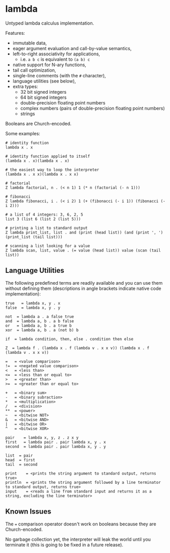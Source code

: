 # lambda

Untyped lambda calculus implementation.

Features:
* immutable data,
* eager argument evaluation and call-by-value semantics,
* left-to-right associativity for applications,
	* i.e. `a b c` is equivalent to `(a b) c`
* native support for N-ary functions,
* tail call optimization,
* single-line comments (with the `#` character),
* language utilities (see below),
* extra types:
	* 32 bit signed integers
	* 64 bit signed integers
	* double-precision floating point numbers
	* complex numbers (pairs of double-precision floating point numbers)
	* strings

Booleans are Church-encoded.

Some examples:

```
# identity function
lambda x . x

# identity function applied to itself
(lambda x . x)(lambda x . x)

# the easiest way to loop the interpreter
(lambda x . x x)(lambda x . x x)

# factorial
Z lambda factorial, n . (< n 1) 1 (* n (factorial (- n 1)))

# fibonacci
Z lambda fibonacci, i . (< i 2) 1 (+ (fibonacci (- i 1)) (fibonacci (- i 2)))

# a list of 4 integers: 3, 6, 2, 5
list 3 (list 6 (list 2 (list 5)))

# printing a list to standard output
Z lambda print_list, list . and (print (head list)) (and (print ', ') (print_list (tail list)))

# scanning a list looking for a value
Z lambda scan, list, value . (= value (head list)) value (scan (tail list))
```

## Language Utilities

The following predefined terms are readily available and you can use them without defining them (descriptions in angle brackets indicate native code implementation):

```
true   = lambda x, y . x
false  = lambda x, y . y

not  = lambda a . a false true
and  = lambda a, b . a b false
or   = lambda a, b . a true b
xor  = lambda a, b . a (not b) b

if  = lambda condition, then, else . condition then else

Z  = lambda f . (lambda x . f (lambda v . x x v)) (lambda x . f (lambda v . x x v))

=   = <value comparison>
!=  = <negated value comparison>
<   = <less than>
<=  = <less than or equal to>
>   = <greater than>
>=  = <greater than or equal to>

+   = <binary sum>
-   = <binary subraction>
*   = <multiplication>
/   = <division>
**  = <power>
~   = <bitwise NOT>
&   = <bitwise AND>
|   = <bitwise OR>
^   = <bitwise XOR>

pair    = lambda x, y, z . z x y
first   = lambda pair . pair lambda x, y . x
second  = lambda pair . pair lambda x, y . y

list  = pair
head  = first
tail  = second

print    = <prints the string argument to standard output, returns true>
println  = <prints the string argument followed by a line terminator to standard output, returns true>
input    = <reads a line from standard input and returns it as a string, excluding the line terminator>
```

## Known Issues

The `=` comparison operator doesn't work on booleans because they are Church-encoded.

No garbage collection yet, the interpreter will leak the world until you terminate it (this is going to be fixed in a future release).
